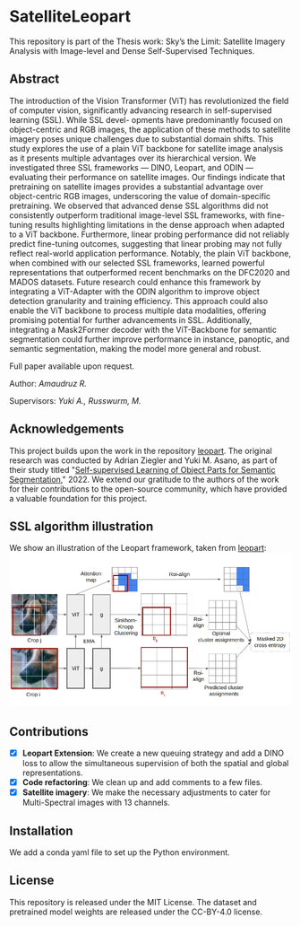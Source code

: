 # SatelliteLeopart

This repository is part of the Thesis work: Sky’s the Limit: Satellite Imagery Analysis with Image-level and Dense Self-Supervised Techniques.

## Abstract
The introduction of the Vision Transformer (ViT) has revolutionized the field of computer
vision, significantly advancing research in self-supervised learning (SSL). While SSL devel-
opments have predominantly focused on object-centric and RGB images, the application of
these methods to satellite imagery poses unique challenges due to substantial domain shifts.
This study explores the use of a plain ViT backbone for satellite image analysis as it presents
multiple advantages over its hierarchical version.
We investigated three SSL frameworks — DINO, Leopart, and ODIN — evaluating their
performance on satellite images. Our findings indicate that pretraining on satellite images
provides a substantial advantage over object-centric RGB images, underscoring the value
of domain-specific pretraining. We observed that advanced dense SSL algorithms did not
consistently outperform traditional image-level SSL frameworks, with fine-tuning results
highlighting limitations in the dense approach when adapted to a ViT backbone. Furthermore,
linear probing performance did not reliably predict fine-tuning outcomes, suggesting that
linear probing may not fully reflect real-world application performance.
Notably, the plain ViT backbone, when combined with our selected SSL frameworks, learned
powerful representations that outperformed recent benchmarks on the DFC2020 and MADOS
datasets. Future research could enhance this framework by integrating a ViT-Adapter with the
ODIN algorithm to improve object detection granularity and training efficiency. This approach
could also enable the ViT backbone to process multiple data modalities, offering promising
potential for further advancements in SSL. Additionally, integrating a Mask2Former decoder
with the ViT-Backbone for semantic segmentation could further improve performance in
instance, panoptic, and semantic segmentation, making the model more general and robust.

Full paper available upon request.

Author: *Amaudruz R.*

Supervisors: *Yuki A., Russwurm, M.*

## Acknowledgements
This project builds upon the work in the repository [leopart](https://github.com/MkuuWaUjinga/leopart). The original research was conducted by Adrian Ziegler and Yuki M. Asano, as part of their study titled "[Self-supervised Learning of Object Parts for Semantic Segmentation](https://openaccess.thecvf.com/content/CVPR2022/papers/Ziegler_Self-Supervised_Learning_of_Object_Parts_for_Semantic_Segmentation_CVPR_2022_paper.pdf)," 2022. We extend our gratitude to the authors of the work for their contributions to the open-source community, which have provided a valuable foundation for this project.

## SSL algorithm illustration
We show an illustration of the Leopart framework, taken from [leopart](https://github.com/MkuuWaUjinga/leopart):
![Alt Text](visuals/leopart_framework.png)

## Contributions
- [x] **Leopart Extension**: We create a new queuing strategy and add a DINO loss to allow the simultaneous supervision of both the spatial and global representations.
- [x] **Code refactoring**: We clean up and add comments to a few files.
- [x] **Satellite imagery**: We make the necessary adjustments to cater for Multi-Spectral images with 13 channels.

## Installation
We add a conda yaml file to set up the Python environment.

## License
This repository is released under the MIT License. The dataset and pretrained model weights are released under the CC-BY-4.0 license.
